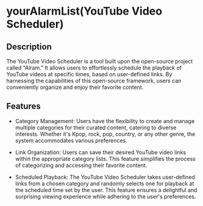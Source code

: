 # yourAlarmList(YouTube Video Scheduler)

## Description
The YouTube Video Scheduler is a tool built upon the open-source project called "Alram." It allows users to effortlessly schedule the playback of YouTube videos at specific times, based on user-defined links. By harnessing the capabilities of this open-source framework, users can conveniently organize and enjoy their favorite content.

## Features
- Category Management: Users have the flexibility to create and manage multiple categories for their curated content, catering to diverse interests. Whether it's Kpop, rock, pop, country, or any other genre, the system accommodates various preferences.

- Link Organization: Users can save their desired YouTube video links within the appropriate category lists. This feature simplifies the process of categorizing and accessing their favorite content.

- Scheduled Playback: The YouTube Video Scheduler takes user-defined links from a chosen category and randomly selects one for playback at the scheduled time set by the user. This feature ensures a delightful and surprising viewing experience while adhering to the user's preferences.
